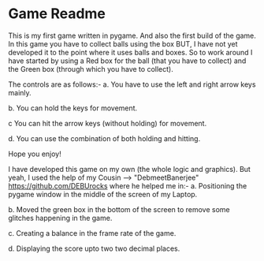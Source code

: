 # Game Readme
This is my first game written in pygame. And also the  first build of the game.
In this game you have to collect balls using the box BUT, I have not yet developed it to the point where it uses balls and boxes.
So to work around I have started by using a Red box for the ball (that  you have to collect) and the  Green box (through which you have to collect).

The controls are as follows:-
  a. You have to use the left and right arrow keys mainly.
  
  b. You can hold the keys for movement.
  
  c You can hit the arrow keys (without holding) for movement.
  
  d. You can use the combination of both holding and hitting.
  
 Hope you enjoy!
 
I have developed this game on my own (the whole logic and graphics).
But yeah, I used the help of my Cousin --> "DebmeetBanerjee"  https://github.com/DEBUrocks
where he helped me in:-
  a. Positioning the pygame window in the middle of the screen of my Laptop.
  
  b. Moved the green box in the bottom of the screen to remove some glitches happening in the game.
  
  c. Creating a balance in the frame rate of the game.
  
  d. Displaying the score upto two two decimal places.
  

